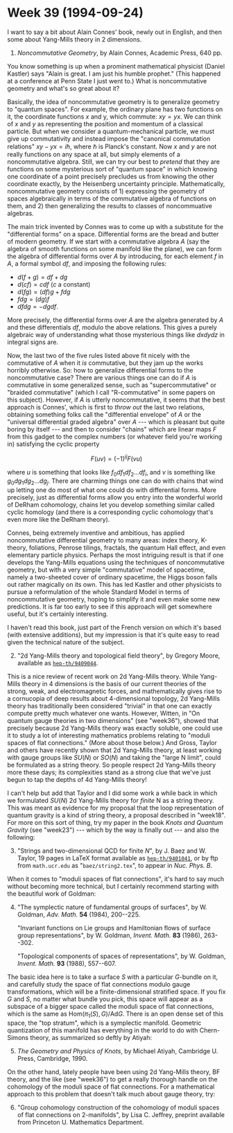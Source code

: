 # Week 39 (1994-09-24)

I want to say a bit about Alain Connes' book, newly out in English, and
then some about Yang-Mills theory in 2 dimensions.

1) _Noncommutative Geometry_, by Alain Connes, Academic Press, 640 pp.

You know something is up when a prominent mathematical physicist (Daniel
Kastler) says "Alain is great. I am just his humble prophet." (This
happened at a conference at Penn State I just went to.) What is
noncommutative geometry and what's so great about it?

Basically, the idea of noncommutative geometry is to generalize geometry
to "quantum spaces". For example, the ordinary plane has two functions
on it, the coordinate functions $x$ and y, which commute: $xy = yx$. We can
think of $x$ and $y$ as representing the position and momentum of a
classical particle. But when we consider a quantum-mechanical particle,
we must give up commutativity and instead impose the "canonical
commutation relations" $xy - yx = i \hbar$, where $\hbar$ is Planck's constant.
Now $x$ and $y$ are not really functions on any space at all, but simply
elements of a noncommutative algebra. Still, we can try our best to
*pretend* that they are functions on some mysterious sort of "quantum
space" in which knowing one coordinate of a point precisely precludes
us from knowing the other coordinate exactly, by the Heisenberg
uncertainty principle. Mathematically, noncommutative geometry consists
of 1) expressing the geometry of spaces algebraically in terms of the
commutative algebra of functions on them, and 2) then generalizing the
results to classes of noncommuative algebras.

The main trick invented by Connes was to come up with a substitute for
the "differential forms" on a space. Differential forms are the bread
and butter of modern geometry. If we start with a commutative algebra $A$
(say the algebra of smooth functions on some manifold like the plane),
we can form the algebra of differential forms over $A$ by introducing, for
each element $f$ in $A$, a formal symbol $df$, and imposing the following
rules:

- $d(f+g) = df + dg$
- $d(cf) = c df$ ($c$ a constant)
- $d(fg) = (df)g + f dg$
- $fdg = (dg)f$
- $df dg = -dg df$.

More precisely, the differential forms over $A$ are the algebra generated
by $A$ and these differentials $df$, modulo the above relations. This gives
a purely algebraic way of understanding what those mysterious things
like $dx dy dz$ in integral signs are.

Now, the last two of the five rules listed above fit nicely with the
commutative of $A$ when it *is* commutative, but they jam up the works
horribly otherwise. So: how to generalize differential forms to the
noncommutative case? There are various things one can do if $A$ is
commutative in some generalized sense, such as "supercommutative" or
"braided commutative" (which I call "R-commutative" in some papers
on this subject). However, if $A$ is utterly noncommutative, it seems that
the best approach is Connes', which is first to *throw out* the last
two relations, obtaining something folks call the "differential
envelope" of $A$ or the "universal differential graded algebra" over $A$
--- which is pleasant but quite boring by itself --- and then to
consider "chains" which are linear maps $F$ from this gadget to the
complex numbers (or whatever field you're working in) satisfying the
cyclic property

$$F(uv) = (-1)^{ij} F(vu)$$

where $u$ is something that looks like $f_0 df_1 df_2 \ldots df_i$, and $v$ is
something like $g_0 dg_1 dg_2 \ldots dg_j$. There are charming things one
can do with chains that wind up letting one do most of what one could do
with differential forms. More precisely, just as differential forms
allow you entry into the wonderful world of DeRham cohomology, chains
let you develop something similar called cyclic homology (and there is a
corresponding cyclic cohomology that's even more like the DeRham
theory).

Connes, being extremely inventive and ambitious, has applied
noncommutative differential geometry to many areas: index theory,
K-theory, foliations, Penrose tilings, fractals, the quantum Hall
effect, and even elementary particle physics. Perhaps the most
intriguing result is that if one develops the Yang-Mills equations using
the techniques of noncommutative geometry, but with a very simple
"commutative" model of spacetime, namely a two-sheeted cover of
ordinary spacetime, the Higgs boson falls out rather magically on its
own. This has led Kastler and other physicists to pursue a reformulation
of the whole Standard Model in terms of noncommutative geometry, hoping
to simplify it and even make some new predictions. It is far too early
to see if this approach will get somewhere useful, but it's certainly
interesting.

I haven't read this book, just part of the French version on which
it's based (with extensive additions), but my impression is that it's
quite easy to read given the technical nature of the subject.

2) "2d Yang-Mills theory and topological field theory", by Gregory Moore, available as [`hep-th/9409044`](http://xxx.lanl.gov/abs/hep-th/9409044).

This is a nice review of recent work on 2d Yang-Mills theory. While
Yang-Mills theory in 4 dimensions is the basis of our current theories
of the strong, weak, and electromagnetic forces, and mathematically
gives rise to a cornucopia of deep results about 4-dimensional topology,
2d Yang-Mills theory has traditionally been considered "trivial" in
that one can exactly compute pretty much whatever one wants. However,
Witten, in "On quantum gauge theories in two dimensions" (see
"week36"), showed that precisely because 2d Yang-Mills
theory was exactly soluble, one could use it to study a lot of
interesting mathematics problems relating to "moduli spaces of flat
connections." (More about those below.) And Gross, Taylor and others
have recently shown that 2d Yang-Mills theory, at least working with
gauge groups like $SU(N)$ or $SO(N)$ and taking the "large N limit", could
be formulated as a string theory. So people respect 2d Yang-Mills theory
more these days; its complexities stand as a strong clue that we've
just begun to tap the depths of 4d Yang-Mills theory!

I can't help but add that Taylor and I did some work a while back in
which we formulated $SU(N)$ 2d Yang-Mills theory for *finite* N as a
string theory. This was meant as evidence for my proposal that the loop
representation of quantum gravity is a kind of string theory, a proposal
described in "week18". For more on this sort of thing,
try my paper in the book _Knots and Quantum Gravity_ (see
"week23") --- which by the way is finally out ---
and also the following:

3) "Strings and two-dimensional QCD for finite $N$", by J. Baez and W. Taylor, 19 pages in LaTeX format available as [`hep-th/9401041`](http://xxx.lanl.gov/abs/hep-th/9401041), or by ftp from `math.ucr.edu` as "`baez/string2.tex`", to appear in _Nuc. Phys. B_.

When it comes to "moduli spaces of flat connections", it's hard to
say much without becoming more technical, but I certainly recommend
starting with the beautiful work of Goldman:

4) "The symplectic nature of fundamental groups of surfaces", by W. Goldman, _Adv. Math._ **54** (1984), 200--225.

    "Invariant functions on Lie groups and Hamiltonian flows of surface group representations", by W. Goldman, _Invent. Math._ **83** (1986), 263--302.

    "Topological components of spaces of representations", by W. Goldman, _Invent. Math._ **93** (1988), 557--607.

The basic idea here is to take a surface $S$ with a particular $G$-bundle on
it, and carefully study the space of flat connections modulo gauge
transformations, which will be a finite-dimensional stratified space. If
you fix $G$ and $S$, no matter what bundle you pick, this space will appear
as a subspace of a bigger space called the moduli space of flat
connections, which is the same as $\mathrm{Hom}(\pi_1(S),G)/\mathrm{Ad} G$. There is an open
dense set of this space, the "top stratum", which is a symplectic
manifold. Geometric quantization of this manifold has everything in the
world to do with Chern-Simons theory, as summarized so deftly by Atiyah:

5) _The Geometry and Physics of Knots_, by Michael Atiyah, Cambridge U. Press, Cambridge, 1990.

On the other hand, lately people have been using 2d Yang-Mills theory,
BF theory, and the like (see "week36") to get a really
thorough handle on the cohomology of the moduli space of flat
connections. For a mathematical approach to this problem that doesn't
talk much about gauge theory, try:

6) "Group cohomology construction of the cohomology of moduli spaces of flat connections on 2-manifolds", by Lisa C. Jeffrey, preprint available from Princeton U. Mathematics Department.

